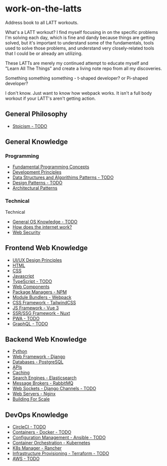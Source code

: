 # work-on-the-latts

Address book to all LATT workouts.

What's a LATT workout? I find myself focusing in on the specific problems I'm solving each day, which is fine and dandy because things are getting solved, but it's important to understand some of the fundamentals, tools used to solve those problems, and understand very closely-related tools that I could be or already am utilizing.

These LATTs are merely my continued attempt to educate myself and "Learn All The Things" and create a living note repo from all my discoveries.

Something something something - t-shaped developer? or Pi-shaped developer?

I don't know. Just want to know how webpack works. It isn't a full body workout if your LATT's aren't getting action.

## General Philosophy

- [Stoicism - TODO](https://github.com/ahackit/work-on-the-LATTS/tree/master/1.GeneralPhilosophy/Stoicism)

## General Knowledge
### Programming

- [Fundamental Programming Concepts](https://github.com/ahackit/work-on-the-LATTS/tree/master/2.GeneralProgramming/FundamentalProgramming)
- [Development Principles](https://github.com/ahackit/work-on-the-LATTS/tree/master/2.GeneralProgramming/DevelopmentPrinciples)
- [Data Structures and Algorithims Patterns - TODO](https://github.com/ahackit/work-on-the-LATTS/tree/master/2.GeneralProgramming-Tech/DataStructuresAndAlgorithims)
- [Design Patterns - TODO](https://github.com/ahackit/work-on-the-LATTS/tree/master/2.GeneralProgramming/DesignPatterns)
- [Architectural Patterns](https://github.com/ahackit/work-on-the-LATTS/tree/master/2.GeneralProgramming/ArchitecturalPatterns)

### Technical
Technical 
- [General OS Knowledge - TODO](https://github.com/ahackit/work-on-the-LATTS/tree/master/2.1.GeneralTech/GeneralOSKnowledge)
- [How does the internet work?](https://github.com/ahackit/work-on-the-LATTS/tree/master/2.1.GeneralTech/HowDoesInternetWork)
- [Web Security](https://github.com/ahackit/work-on-the-LATTS/tree/master/2.1.GeneralTech/LATT-WebSecurity)

## Frontend Web Knowledge

- [UI/UX Design Principles](https://github.com/ahackit/work-on-the-LATTS/tree/master/3.FrontendWeb/DesignPrinciples)
- [HTML](https://github.com/ahackit/work-on-the-LATTS/tree/master/3.FrontendWeb/HTML)
- [CSS](https://github.com/ahackit/work-on-the-LATTS/tree/master/3.FrontendWeb/CSS)
- [Javascript](https://github.com/ahackit/work-on-the-LATTS/tree/master/3.FrontendWeb/Javascript)
- [TypeScript - TODO](https://github.com/ahackit/work-on-the-LATTS/tree/master/3.FrontendWeb/TypeScript)
- [Web Components](https://github.com/ahackit/work-on-the-LATTS/tree/master/3.FrontendWeb/WebComponents)
- [Package Managers - NPM](https://github.com/ahackit/work-on-the-LATTS/tree/master/3.FrontendWeb/NPM)
- [Module Bundlers - Webpack](https://github.com/ahackit/work-on-the-LATTS/tree/master/3.FrontendWeb/Webpack)
- [CSS Framework - TailwindCSS](https://github.com/ahackit/work-on-the-LATTS/tree/master/3.FrontendWeb/TailwindCSS)
- [JS Framework - Vue 3](https://github.com/ahackit/work-on-the-LATTS/tree/master/3.FrontendWeb/Vue3)
- [SSR/SSG Framework - Nuxt](https://github.com/ahackit/work-on-the-LATTS/tree/master/3.FrontendWeb/Nuxt)
- [PWA - TODO](https://github.com/ahackit/work-on-the-LATTS/tree/master/3.FrontendWeb/PWA)
- [GraphQL - TODO](https://github.com/ahackit/work-on-the-LATTS/tree/master/3.FrontendWeb/GraphQL)

## Backend Web Knowledge

- [Python](https://github.com/ahackit/work-on-the-LATTS/tree/master/4.BackendWeb/Python)
- [Web Framework - Django](https://github.com/ahackit/work-on-the-LATTS/tree/master/4.BackendWeb/Django)
- [Databases - PostgreSQL](https://github.com/ahackit/work-on-the-LATTS/tree/master/4.BackendWeb/PostgreSQL)
- [APIs](https://github.com/ahackit/work-on-the-LATTS/tree/master/4.BackendWeb/APIs)
- [Caching](https://github.com/ahackit/work-on-the-LATTS/tree/master/4.BackendWeb/Caching)
- [Search Engines - Elasticsearch](https://github.com/ahackit/work-on-the-LATTS/tree/master/4.BackendWeb/Elasticsearch)
- [Message Brokers - RabbitMQ](https://github.com/ahackit/work-on-the-LATTS/tree/master/4.BackendWeb/RabbitMQ)
- [Web Sockets - Django Channels -  TODO](https://github.com/ahackit/work-on-the-LATTS/tree/master/4.BackendWeb/WebSockets)
- [Web Servers - Nginx](https://github.com/ahackit/work-on-the-LATTS/tree/master/4.BackendWeb/Nginx)
- [Building For Scale](https://github.com/ahackit/work-on-the-LATTS/tree/master/4.BackendWeb/BuildingForScale)

## DevOps Knowledge

- [CircleCI - TODO](https://github.com/ahackit/work-on-the-LATTS/tree/master/5.DevOps/CircleCI)
- [Containers - Docker - TODO](https://github.com/ahackit/work-on-the-LATTS/tree/master/5.DevOps/Docker)
- [Configuration Management - Ansible - TODO](https://github.com/ahackit/work-on-the-LATTS/tree/master/5.DevOps/Ansible)
- [Container Orchestration - Kubernetes](https://github.com/ahackit/work-on-the-LATTS/tree/master/5.DevOps/K8s)
- [K8s Manager - Rancher](https://github.com/ahackit/work-on-the-LATTS/tree/master/5.DevOps/Rancher)
- [Infrastructure Provisioning - Terraform - TODO](https://github.com/ahackit/work-on-the-LATTS/tree/master/5.DevOps/Terraform)
- [AWS - TODO](https://github.com/ahackit/work-on-the-LATTS/tree/master/5.DevOps/AWS)
